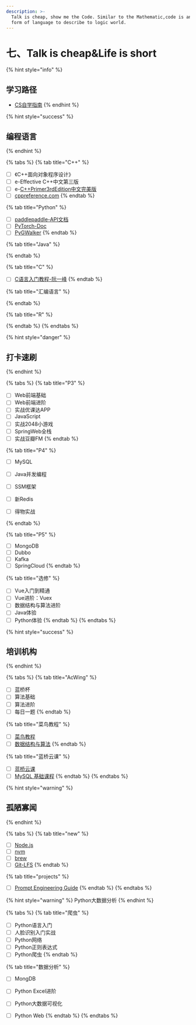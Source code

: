 ```yaml
---
description: >-
  Talk is cheap, show me the Code. Similar to the Mathematic,code is another
  form of language to describe to logic world.
---
```


# 七、Talk is cheap\&Life is short

{% hint style="info" %}
## 学习路径

* [CS自学指南](https://csdiy.wiki)
{% endhint %}

{% hint style="success" %}
## 编程语言
{% endhint %}

{% tabs %}
{% tab title="C++" %}
* [ ] 《C++面向对象程序设计》
* [ ] e-Effective C++中文第三版
* [ ] e-[C++Primer3rdEdition中文完美版](https://www.aliyundrive.com/s/M2faiAr86Ve)
* [ ] [cppreference.com](https://en.cppreference.com/w/)
{% endtab %}

{% tab title="Python" %}
* [ ] [paddlepaddle-API文档](https://www.paddlepaddle.org.cn/documentation/docs/zh/api/index\_cn.html)
* [ ] [PyTorch-Doc](https://pytorch.org/docs/stable/index.html)
* [ ] [PyGWalker](https://pypi.org/project/pygwalker/)
{% endtab %}

{% tab title="Java" %}

{% endtab %}

{% tab title="C" %}
* [ ] [C语言入门教程-阮一峰](https://njnueducn-my.sharepoint.com/:b:/g/personal/19220422\_njnu\_edu\_cn/ETcj4FqeXTtMrGDGokiBKXcBpCaJ3j7s3AIwPCIdtyJ4BQ?e=aKiUSv)
{% endtab %}

{% tab title="汇编语言" %}

{% endtab %}

{% tab title="R" %}

{% endtab %}
{% endtabs %}

{% hint style="danger" %}
## 打卡速刷
{% endhint %}

{% tabs %}
{% tab title="P3" %}
* [ ] Web前端基础
* [ ] Web前端进阶
* [ ] 实战优课达APP
* [ ] JavaScript
* [ ] 实战2048小游戏
* [ ] SpringWeb全栈
* [ ] 实战豆瓣FM
{% endtab %}

{% tab title="P4" %}
* [ ] MySQL
* [ ] Java并发编程
* [ ] SSM框架
* [ ] 新Redis
* [ ] 得物实战


{% endtab %}

{% tab title="P5" %}
* [ ] MongoDB
* [ ] Dubbo
* [ ] Kafka
* [ ] SpringCloud
{% endtab %}

{% tab title="选修" %}
* [ ] Vue入门到精通
* [ ] Vue进阶：Vuex
* [ ] 数据结构与算法进阶
* [ ] Java体验
* [ ] Python体验
{% endtab %}
{% endtabs %}

{% hint style="success" %}
## 培训机构
{% endhint %}

{% tabs %}
{% tab title="AcWing" %}
* [ ] 蓝桥杯
* [ ] 算法基础
* [ ] 算法进阶
* [ ] 每日一题
{% endtab %}

{% tab title="菜鸟教程" %}
* [ ] [菜鸟教程](https://www.runoob.com/)
* [ ] [数据结构与算法](https://www.runoob.com/data-structures/data-structures-tutorial.html)
{% endtab %}

{% tab title="蓝桥云课" %}
* [ ] [蓝桥云课](https://www.lanqiao.cn/)
* [ ] [MySQL 基础课程](https://www.lanqiao.cn/courses/9)
{% endtab %}
{% endtabs %}

{% hint style="warning" %}
## 孤陋寡闻
{% endhint %}

{% tabs %}
{% tab title="new" %}
* [ ] [Node.js](http://nodejs.cn/api/)
* [ ] [nvm](https://github.com/nvm-sh/nvm)
* [ ] [brew](https://brew.sh/)
* [ ] [Git-LFS](https://git-lfs.com/)
{% endtab %}

{% tab title="projects" %}
* [ ] [Prompt Engineering Guide](https://github.com/dair-ai/Prompt-Engineering-Guide)
{% endtab %}
{% endtabs %}

{% hint style="warning" %}
Python大数据分析
{% endhint %}

{% tabs %}
{% tab title="爬虫" %}
* [ ] Python语言入门
* [ ] 人脸识别入门实战
* [ ] Python网络
* [ ] Python正则表达式
* [ ] Python爬虫
{% endtab %}

{% tab title="数据分析" %}
* [ ] MongDB
* [ ] Python Excel进阶
* [ ] Python大数据可视化
* [ ] Python Web
{% endtab %}
{% endtabs %}

